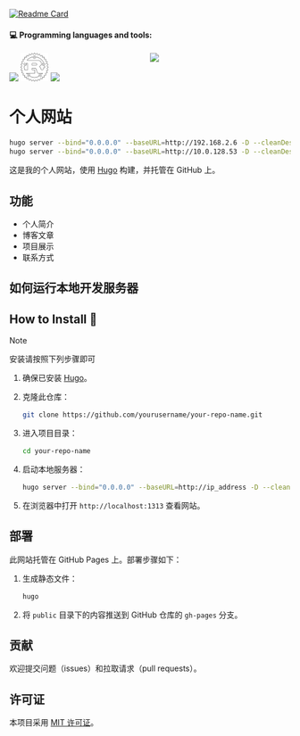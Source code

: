 [![Readme Card](https://github-readme-stats.vercel.app/api?username=mutsuki&show_icons=true&title_color=ffffff&icon_color=bb2acf&text_color=daf7dc&bg_color=151515)](https://github.com/anuraghazra/github-readme-stats)

#### :computer: Programming languages and tools: 
<p>
	<img width="50%" align="right" src="https://github-readme-stats.vercel.app/api?username=mutsuki&show_icons=true&hide_border=true" />

<code><img width="10%" src="https://www.vectorlogo.zone/logos/java/java-ar21.svg"></code>
<code><img width="10%" src="https://raw.githubusercontent.com/devicons/devicon/ca28c779441053191ff11710fe24a9e6c23690d6/icons/rust/rust-line.svg"></code>
<code><img width="8%" src="https://www.vectorlogo.zone/logos/r-project/r-project-icon.svg"></code>
<br />

</p>


# 个人网站

```bash
hugo server --bind="0.0.0.0" --baseURL=http://192.168.2.6 -D --cleanDestinationDir --gc --logLevel info --ignoreCache
hugo server --bind="0.0.0.0" --baseURL=http://10.0.128.53 -D --cleanDestinationDir --gc --logLevel info --ignoreCache
```

这是我的个人网站，使用 [Hugo](https://gohugo.io/) 构建，并托管在 GitHub 上。

## 功能

- 个人简介
- 博客文章
- 项目展示
- 联系方式

## 如何运行本地开发服务器

## How to Install 🚀

> [!NOTE]  
> 安装请按照下列步骤即可

1. 确保已安装 [Hugo](https://gohugo.io/getting-started/installing/)。

2. 克隆此仓库：

   ```bash
   git clone https://github.com/yourusername/your-repo-name.git
   ```

3. 进入项目目录：

   ```bash
   cd your-repo-name
   ```

4. 启动本地服务器：

   ```bash
   hugo server --bind="0.0.0.0" --baseURL=http://ip_address -D --cleanDestinationDir --gc --logLevel info --ignoreCache
   ```

5. 在浏览器中打开 `http://localhost:1313` 查看网站。

## 部署

此网站托管在 GitHub Pages 上。部署步骤如下：

1. 生成静态文件：

    ```bash
    hugo
    ```

2. 将 `public` 目录下的内容推送到 GitHub 仓库的 `gh-pages` 分支。

## 贡献

欢迎提交问题（issues）和拉取请求（pull requests）。

## 许可证

本项目采用 [MIT 许可证](LICENSE)。
